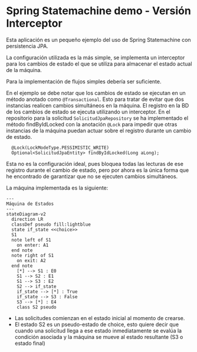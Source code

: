 # Spring Statemachine demo - Versión Interceptor

Esta aplicación es un pequeño ejemplo del uso de Spring Statemachine con persistencia JPA.

La configuración utilizada es la más simple, se implementa un interceptor para los cambios de estado el
que se utiliza para almacenar el estado actual de la máquina.

Para la implementación de flujos simples debería ser suficiente.

En el ejemplo se debe notar que los cambios de estado se ejecutan en un método anotado como `@Transactional`.
Esto para tratar de evitar que dos instancias realicen cambios simultáneos en la máquina.
El registro en la BD de los cambios de estado se ejecuta utilizando un interceptor.
En el repositorio para la solicitud `SolicitudJpaRepository` se ha implementado el método findByIdLocked con la anotación `@Lock`
para impedir que otras instancias de la máquina puedan actuar sobre el registro durante un cambio de estado.
```
  @Lock(LockModeType.PESSIMISTIC_WRITE)
  Optional<SolicitudJpaEntity> findByIdLocked(Long aLong);
```
Esta no es la configuración ideal, pues bloquea todas las lecturas de ese registro durante el cambio de estado,
pero por ahora es la única forma que he encontrado de garantizar que no se ejecuten cambios simultáneos.

La máquina implementada es la siguiente:
```mermaid
---
Máquina de Estados
---
stateDiagram-v2
  direction LR
  classDef pseudo fill:lightblue
  state if_state <<choice>>
  S1
  note left of S1
    on enter: A1
  end note
  note right of S1
    on exit: A2
  end note
    [*] --> S1 : E0
    S1 --> S2 : E1
    S1 --> S3 : E2
    S2 --> if_state
    if_state --> [*] : True
    if_state --> S3 : False
    S3 --> [*] : E4
    class S2 pseudo
```

- Las solicitudes comienzan en el estado inicial al momento de crearse.
- El estado S2 es un pseudo-estado de choice, esto quiere decir que cuando una solicitud llega a ese estado inmediatamente se evalúa la condición asociada y la máquina se mueve al estado resultante (S3 o estado final)
